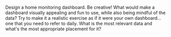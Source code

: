 Design a home monitoring dashboard. Be creative! What would make a dashboard visually appealing and fun to use, while also being mindful of the data? Try to make it a realistic exercise as if it were your own dashboard... one that you need to refer to daily. What is the most relevant data and what's the most appropriate placement for it?
